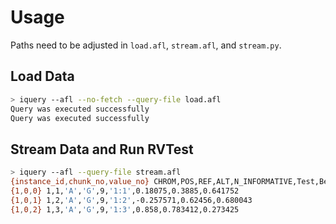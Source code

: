 # Usage

Paths need to be adjusted in `load.afl`, `stream.afl`, and `stream.py`.

## Load Data

```bash
> iquery --afl --no-fetch --query-file load.afl
Query was executed successfully
Query was executed successfully
```

## Stream Data and Run RVTest

```bash
> iquery --afl --query-file stream.afl
{instance_id,chunk_no,value_no} CHROM,POS,REF,ALT,N_INFORMATIVE,Test,Beta,SE,Pvalue
{1,0,0} 1,1,'A','G',9,'1:1',0.18075,0.3885,0.641752
{1,0,1} 1,2,'A','G',9,'1:2',-0.257571,0.62456,0.680043
{1,0,2} 1,3,'A','G',9,'1:3',0.858,0.783412,0.273425
```
